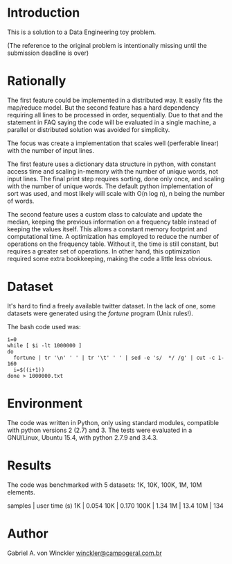 # Introduction

This is a solution to a Data Engineering toy problem.

(The reference to the original problem is intentionally missing until the submission deadline is over)

# Rationally

The first feature could be implemented in a distributed way. It easily fits the map/reduce model. But the second feature has a hard dependency requiring all lines to be processed in order, sequentially. Due to that and the statement in FAQ saying the code will be evaluated in a single machine, a parallel or distributed solution was avoided for simplicity.

The focus was create a implementation that scales well (perferable linear) with the number of input lines.

The first feature uses a dictionary data structure in python, with constant access time and scaling in-memory with the number of unique words, not input lines. The final print step requires sorting, done only once, and scaling with the number of unique words. The default python implementation of sort was used, and most likely will scale with O(n log n), n being the number of words.

The second feature uses a custom class to calculate and update the median, keeping the previous information on a frequency table instead of keeping the values itself. This allows a constant memory footprint and computational time. A optimization has employed to reduce the number of operations on the frequency table. Without it, the time is still constant, but requires a greater set of operations. In other hand, this optimization required some extra bookkeeping, making the code a little less obvious.

# Dataset

It's hard to find a freely available twitter dataset. In the lack of one, some datasets were generated using the _fortune_ program (Unix rules!).

The bash code used was:

```
i=0
while [ $i -lt 1000000 ]
do
  fortune | tr '\n' ' ' | tr '\t' ' ' | sed -e 's/  */ /g' | cut -c 1-160
  i=$((i+1))
done > 1000000.txt
```

# Environment

The code was written in Python, only using standard modules, compatible with python versions 2 (2.7) and 3. The tests were evaluated in a GNU/Linux, Ubuntu 15.4, with python 2.7.9 and 3.4.3.

# Results

The code was benchmarked with 5 datasets: 1K, 10K, 100K, 1M, 10M elements.

samples | user time (s)
1K      | 0.054
10K     | 0.170
100K    | 1.34
1M      | 13.4
10M     | 134

# Author

Gabriel A. von Winckler <winckler@campogeral.com.br>
